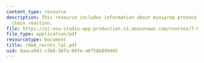 ```yaml
---
content_type: resource
description: This resource includes information about miniprep protocol and PCR polymerase
  chain reaction.
file: https://ol-ocw-studio-app-production.s3.amazonaws.com/courses/7-02-experimental-biology-communication-spring-2005/8aaca942c3b838fa89fea8f58b899465_rdm4_recnts_lal.pdf
file_type: application/pdf
resourcetype: Document
title: rdm4_recnts_lal.pdf
uid: 8aaca942-c3b8-38fa-89fe-a8f58b899465
---
```

